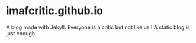 # imafcritic.github.io
A blog made with Jekyll. Everyone is a critic but not like us ! 
A static blog is just enough.
